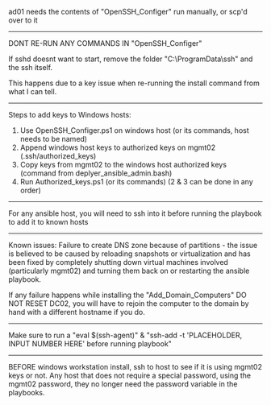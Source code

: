 ad01 needs the contents of "OpenSSH_Configer" run manually, or scp'd over to it

---  
DONT RE-RUN ANY COMMANDS IN "OpenSSH_Configer"

If sshd doesnt want to start, remove the folder "C:\ProgramData\ssh" and the ssh itself.

This happens due to a key issue when re-running the install command from what I can tell.

---
Steps to add keys to Windows hosts:
1. Use OpenSSH_Configer.ps1 on windows host (or its commands, host needs to be named)
2. Append windows host keys to authorized keys on mgmt02 (.ssh/authorized_keys)
3. Copy keys from mgmt02 to the windows host authorized keys (command from deplyer_ansible_admin.bash)
4. Run Authorized_keys.ps1 (or its commands)
(2 & 3 can be done in any order)
---
For any ansible host, you will need to ssh into it before running the playbook to add it to known hosts

---
Known issues:
Failure to create DNS zone because of partitions - the issue is believed to be caused by reloading snapshots or virtualization and has been fixed by completely shutting down virtual machines involved (particularly mgmt02) and turning them back on or restarting the ansible playbook.

If any failure happens while installing the "Add_Domain_Computers" DO NOT RESET DC02, you will have to rejoin the computer to the domain by hand with a different hostname if you do.

---
Make sure to run a "eval $(ssh-agent)" & "ssh-add -t 'PLACEHOLDER, INPUT NUMBER HERE' before running playbook"

---
BEFORE windows workstation install, ssh to host to see if it is using mgmt02 keys or not. Any host that does not require a special password, using the mgmt02 password, they no longer need the password variable in the playbooks.
